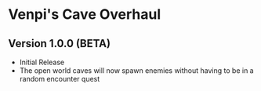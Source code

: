 # Venpi's Cave Overhaul

## Version 1.0.0 (BETA)
* Initial Release
* The open world caves will now spawn enemies without having to be in a random encounter quest
